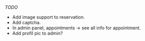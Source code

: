 *TODO*

- Add image support to reservation.
- Add captcha.
- In admin panel, appointments -> see all info for appointment.
- Add profil pic to admin?